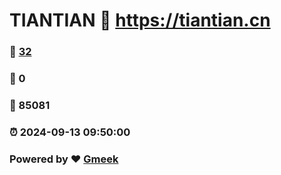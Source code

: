 # TIANTIAN :link: https://tiantian.cn 
### :page_facing_up: [32](https://tiantian.cn/tag.html) 
### :speech_balloon: 0 
### :hibiscus: 85081 
### :alarm_clock: 2024-09-13 09:50:00 
### Powered by :heart: [Gmeek](https://github.com/Meekdai/Gmeek)
